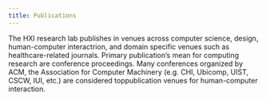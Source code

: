 ```yaml
---
title: Publications
---
```


The HXI research lab publishes in venues across computer science, design, human-computer interactrion, and domain specific venues such as healthcare-related journals. Primary publication’s mean for computing research are conference proceedings. Many conferences organized by ACM, the Association for Computer Machinery (e.g. CHI, Ubicomp, UIST, CSCW, IUI, etc.) are considered toppublication venues for human-computer interaction.

